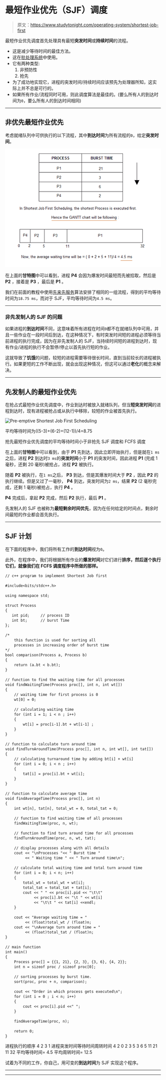 # 最短作业优先（SJF）调度

> 原文：<https://www.studytonight.com/operating-system/shortest-job-first>

最短作业优先调度首先处理具有最短**突发时间**或**持续时间**的流程。

*   这是减少等待时间的最佳方法。
*   这在[批处理系统](types-of-os)中使用。
*   它有两种类型:
    1.  非预防性
    2.  抢先
*   为了成功地实现它，进程的突发时间/持续时间应该预先为处理器所知，这实际上并不总是可行的。
*   如果所有作业/流程同时可用，则此调度算法是最佳的。(要么所有人的到达时间为`0`，要么所有人的到达时间相同)

* * *

## 非优先最短作业优先

考虑就绪队列中可供执行的以下流程，其中**到达时间**为所有流程的`0`，给定**突发时间**。

![Non Pre-emptive Shortest Job First Scheduling](img/c0ac6d7fbe3f52af41d7999fd2d80843.png)

在上面的**甘特图**中可以看到，进程 **P4** 会因为爆发时间最短而先被拾取，然后是 **P2** ，接着是 **P3** ，最后是 **P1** 。

我们在前面的教程中使用[先来先服务](first-come-first-serve)算法安排了相同的一组流程，得到的平均等待时间为`18.75 ms`，而对于 SJF，平均等待时间为`4.5 ms`。

* * *

### 非先发制人的 SJF 的问题

如果进程的**到达时间**不同，这意味着所有进程在时间`0`都不在就绪队列中可用，并且一些作业在一段时间后到达，在这种情况下，有时突发时间短的进程必须等待当前进程的执行完成，因为在非先发制人的 SJF，当持续时间短的进程到达时，现有作业/进程的执行不会暂停/停止以首先执行短的作业。

这就导致了**饥饿**的问题，较短的进程需要等待很长时间，直到当前较长的进程被执行。如果更短的工作不断出现，就会出现这种情况，但这可以通过**老化**的概念来解决。

* * *

## 先发制人的最短作业优先

在抢占式最短作业优先调度中，作业到达时被放入就绪队列，但当**短突发时间**的进程到达时，现有进程被抢占或从执行中移除，较短的作业被首先执行。

![Pre-emptive Shortest Job First Scheduling](img/00f0fc94f75a5c59155b58de0068a0b2.png)

平均等待时间为((5-3)+(6-2)+(12-1))/4=8.75

抢先最短作业优先调度的平均等待时间小于非抢先 SJF 调度和 FCFS 调度

在上面的**甘特图**中可以看到，由于 **P1** 先到达，因此立即开始执行，但是就在`1 ms`之后，进程 **P2** 到达时`3 ms`的**突发时间**小于 **P1** 的突发时间，因此进程 **P1** (完成 1 毫秒，还剩 20 毫秒)被抢占，进程 **P2** 被执行。

随着 **P2** 被执行，在`1 ms`之后， **P3** 到达，但是其爆发时间大于 **P2** ，因此 **P2** 的执行继续。但是又过了一毫秒， **P4** 到达，突发时间为`2 ms`，结果 **P2** (2 毫秒完成，还剩 1 毫秒)被抢占，执行 **P4** 。

**P4** 完成后，拿起 **P2** 完成，然后 **P2** 执行，最后 **P1** 。

先发制人的 SJF 也被称为**最短剩余时间优先**，因为在任何给定的时间点，剩余时间最短的作业都会首先执行。

* * *

## SJF 计划

在下面的程序中，我们将所有工作的**到达时间**视为`0`。

此外，在程序中，我们将根据所有作业的**爆发时间**对它们进行**排序，然后逐个执行它们，就像我们在 FCFS 调度程序中所做的那样。**

```
// c++ program to implement Shortest Job first

#include<bits/stdc++.h>

using namespace std;

struct Process
{
   int pid;     // process ID
   int bt;      // burst Time
};

/* 
    this function is used for sorting all
    processes in increasing order of burst time
*/
bool comparison(Process a, Process b)
{
    return (a.bt < b.bt);
}

// function to find the waiting time for all processes
void findWaitingTime(Process proc[], int n, int wt[])
{
    // waiting time for first process is 0
    wt[0] = 0;

    // calculating waiting time
    for (int i = 1; i < n ; i++)
    {
        wt[i] = proc[i-1].bt + wt[i-1] ;
    }
}

// function to calculate turn around time
void findTurnAroundTime(Process proc[], int n, int wt[], int tat[])
{
    // calculating turnaround time by adding bt[i] + wt[i]
    for (int i = 0; i < n ; i++)
    {
        tat[i] = proc[i].bt + wt[i];
    }
}

// function to calculate average time
void findAverageTime(Process proc[], int n)
{
    int wt[n], tat[n], total_wt = 0, total_tat = 0;

    // function to find waiting time of all processes
    findWaitingTime(proc, n, wt);

    // function to find turn around time for all processes
    findTurnAroundTime(proc, n, wt, tat);

    // display processes along with all details
    cout << "\nProcesses "<< " Burst time "
         << " Waiting time " << " Turn around time\n";

    // calculate total waiting time and total turn around time
    for (int i = 0; i < n; i++)
    {
        total_wt = total_wt + wt[i];
        total_tat = total_tat + tat[i];
        cout << " " << proc[i].pid << "\t\t"
             << proc[i].bt << "\t " << wt[i]
             << "\t\t " << tat[i] <<endl;
    }

    cout << "Average waiting time = "
         << (float)total_wt / (float)n;
    cout << "\nAverage turn around time = "
         << (float)total_tat / (float)n;
}

// main function
int main()
{
    Process proc[] = {{1, 21}, {2, 3}, {3, 6}, {4, 2}};
    int n = sizeof proc / sizeof proc[0];

    // sorting processes by burst time.
    sort(proc, proc + n, comparison);

    cout << "Order in which process gets executed\n";
    for (int i = 0 ; i < n; i++)
    {
        cout << proc[i].pid <<" ";
    }

    findAverageTime(proc, n);

    return 0;
}
```

进程执行的顺序 4 2 3 1 进程突发时间等待时间周转时间 4 2 0 2 3 5 3 6 5 11 21 11 32 平均等待时间= 4.5 平均周转时间= 12.5

试着为不同的工作，你自己，用可变的**到达时间**为 SJF 实现这个程序。

* * *

* * *